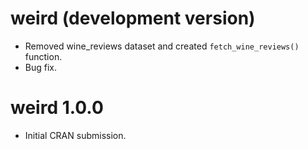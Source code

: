 # weird (development version)

* Removed wine_reviews dataset and created `fetch_wine_reviews()` function.
* Bug fix.

# weird 1.0.0

* Initial CRAN submission.
